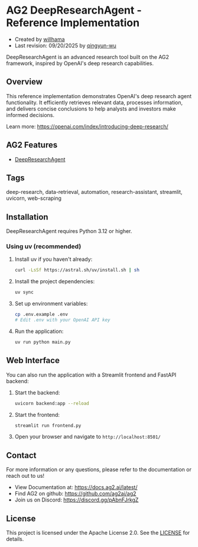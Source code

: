 # AG2 DeepResearchAgent - Reference Implementation

- Created by [willhama](https://github.com/willhama)
- Last revision: 09/20/2025 by [qingyun-wu](https://github.com/qingyun-wu)

DeepResearchAgent is an advanced research tool built on the AG2 framework, inspired by OpenAI's deep research capabilities.

## Overview

This reference implementation demonstrates OpenAI's deep research agent functionality. It efficiently retrieves relevant data, processes information, and delivers concise conclusions to help analysts and investors make informed decisions.

Learn more: https://openai.com/index/introducing-deep-research/

## AG2 Features

- [DeepResearchAgent](https://docs.ag2.ai/docs/blog/2025-02-13-DeepResearchAgent/index)

## Tags

deep-research, data-retrieval, automation, research-assistant, streamlit, uvicorn, web-scraping

## Installation

DeepResearchAgent requires Python 3.12 or higher.

### Using uv (recommended)

1. Install uv if you haven't already:

   ```bash
   curl -LsSf https://astral.sh/uv/install.sh | sh
   ```

2. Install the project dependencies:

   ```bash
   uv sync
   ```

3. Set up environment variables:

   ```bash
   cp .env.example .env
   # Edit .env with your OpenAI API key
   ```

4. Run the application:

   ```bash
   uv run python main.py
   ```

## Web Interface

You can also run the application with a Streamlit frontend and FastAPI backend:

1. Start the backend:

   ```bash
   uvicorn backend:app --reload
   ```

2. Start the frontend:

   ```bash
   streamlit run frontend.py
   ```

3. Open your browser and navigate to `http://localhost:8501/`

## Contact

For more information or any questions, please refer to the documentation or reach out to us!

- View Documentation at: https://docs.ag2.ai/latest/
- Find AG2 on github: https://github.com/ag2ai/ag2
- Join us on Discord: https://discord.gg/pAbnFJrkgZ

## License

This project is licensed under the Apache License 2.0. See the [LICENSE](../LICENSE) for details.
